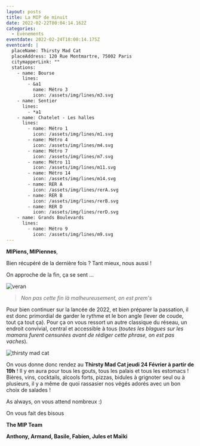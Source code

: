 ```yaml
---
layout: posts
title: La MIP de minuit
date: 2022-02-22T00:04:14.162Z
categories:
  - Evènements
eventdate: 2022-02-24T18:00:14.175Z
eventcard: |
  placeName: Thirsty Mad Cat
  placeAddress: 120 Rue Montmartre, 75002 Paris
  citymapperLink: ""
  stations:
    - name: Bourse
      lines:
        - &a1
          name: Métro 3
          icon: /assets/img/lines/m3.svg
    - name: Sentier
      lines:
        - *a1
    - name: Chatelet - Les halles
      lines:
        - name: Métro 1
          icon: /assets/img/lines/m1.svg
        - name: Métro 4
          icon: /assets/img/lines/m4.svg
        - name: Métro 7
          icon: /assets/img/lines/m7.svg
        - name: Métro 11
          icon: /assets/img/lines/m11.svg
        - name: Métro 14
          icon: /assets/img/lines/m14.svg
        - name: RER A
          icon: /assets/img/lines/rerA.svg
        - name: RER B
          icon: /assets/img/lines/rerB.svg
        - name: RER D
          icon: /assets/img/lines/rerD.svg
    - name: Grands Boulevards
      lines:
        - name: Métro 9
          icon: /assets/img/lines/m9.svg
---
```

**MIPiens, MIPiennes**,

Bien récupéré de la dernière fois ? Tant mieux, nous aussi !

On approche de la fin, ça se sent ...

![veran](https://cdn.radiofrance.fr/s3/cruiser-production/2022/02/c7b4a87b-2109-487f-bf4e-7b8bbb6dffd4/870x489_080_hl_xbouzas_1664414.jpg "veran")

> *Non pas cette fin là malheureusement, on est prem's*

Pour bien continuer sur la lancée de 2022, et bien préparer la passation, il est donc primordial de garder le rythme et le bon angle (lever de coude, tout ça tout ça). 
Pour ça on vous ressort un autre classique du réseau, un endroit convivial, central et accessible à tous (*toutes les blagues sur les mamans furent censurées avant de rédiger cette phrase, on est pas vaches*).

![thirsty mad cat](https://media-cdn.tripadvisor.com/media/photo-s/0f/b2/d7/4d/salle-conviviale-pour.jpg "thirsty mad cat")

On vous donne donc rendez au **Thirsty Mad Cat jeudi 24 Février à partir de 19h** !
Il y en aura pour tous les gouts, tous les palais et tous les estomacs ! Bières, vins, cocktails, alcools forts, pizzas, bidules à grignoter seul ou à plusieurs, il y a même de quoi rassasier nos végés adorés avec un bon choix de salades !

As always, on vous attend nombreux :)


On vous fait des bisous

**The MIP Team**


**Anthony, Armand, Basile, Fabien, Jules et Maïki**